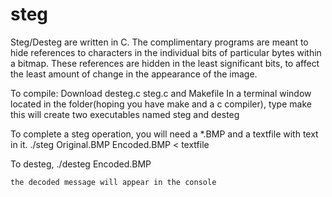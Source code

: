 # steg

Steg/Desteg are written in C.
The complimentary programs are meant to hide references to characters in the individual bits of particular bytes within a bitmap. These references are hidden in the least significant bits, to affect the least amount of change in the appearance of the image. 

To compile:
Download desteg.c steg.c and Makefile
In a terminal window located in the folder(hoping you have make and a c compiler), type make
this will create two executables named steg and desteg

To complete a steg operation, you will need a *.BMP and a textfile with text in it.
	./steg Original.BMP Encoded.BMP < textfile

To desteg, 
    ./desteg Encoded.BMP

    the decoded message will appear in the console
